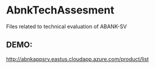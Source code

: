 # AbnkTechAssesment
Files related to technical evaluation of ABANK-SV

## DEMO:
http://abnkappsrv.eastus.cloudapp.azure.com/product/list


